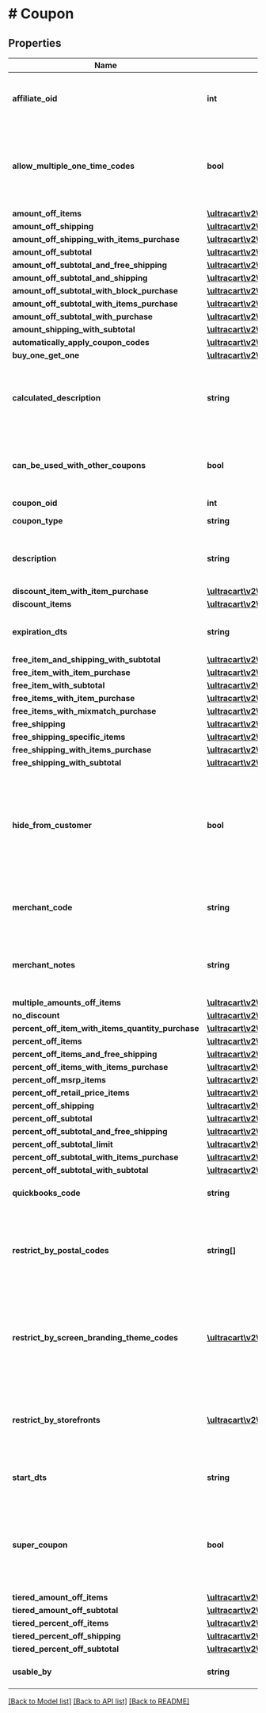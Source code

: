 # # Coupon

## Properties

Name | Type | Description | Notes
------------ | ------------- | ------------- | -------------
**affiliate_oid** | **int** | Associates an order with an affiliate when this value is set. | [optional]
**allow_multiple_one_time_codes** | **bool** | True if multiple one time codes for this coupon can be used on a cart at the same time. | [optional]
**amount_off_items** | [**\ultracart\v2\models\CouponAmountOffItems**](CouponAmountOffItems.md) |  | [optional]
**amount_off_shipping** | [**\ultracart\v2\models\CouponAmountOffShipping**](CouponAmountOffShipping.md) |  | [optional]
**amount_off_shipping_with_items_purchase** | [**\ultracart\v2\models\CouponAmountOffShippingWithItemsPurchase**](CouponAmountOffShippingWithItemsPurchase.md) |  | [optional]
**amount_off_subtotal** | [**\ultracart\v2\models\CouponAmountOffSubtotal**](CouponAmountOffSubtotal.md) |  | [optional]
**amount_off_subtotal_and_free_shipping** | [**\ultracart\v2\models\CouponAmountOffSubtotalFreeShippingWithPurchase**](CouponAmountOffSubtotalFreeShippingWithPurchase.md) |  | [optional]
**amount_off_subtotal_and_shipping** | [**\ultracart\v2\models\CouponAmountOffSubtotalAndShipping**](CouponAmountOffSubtotalAndShipping.md) |  | [optional]
**amount_off_subtotal_with_block_purchase** | [**\ultracart\v2\models\CouponAmountOffSubtotalWithBlockPurchase**](CouponAmountOffSubtotalWithBlockPurchase.md) |  | [optional]
**amount_off_subtotal_with_items_purchase** | [**\ultracart\v2\models\CouponAmountOffSubtotalWithItemsPurchase**](CouponAmountOffSubtotalWithItemsPurchase.md) |  | [optional]
**amount_off_subtotal_with_purchase** | [**\ultracart\v2\models\CouponAmountOffSubtotalWithPurchase**](CouponAmountOffSubtotalWithPurchase.md) |  | [optional]
**amount_shipping_with_subtotal** | [**\ultracart\v2\models\CouponAmountShippingWithSubtotal**](CouponAmountShippingWithSubtotal.md) |  | [optional]
**automatically_apply_coupon_codes** | [**\ultracart\v2\models\CouponAutomaticallyApplyCouponCodes**](CouponAutomaticallyApplyCouponCodes.md) |  | [optional]
**buy_one_get_one** | [**\ultracart\v2\models\CouponBuyOneGetOneLimit**](CouponBuyOneGetOneLimit.md) |  | [optional]
**calculated_description** | **string** | Calculated description displayed to the customer if no description is specified. | [optional]
**can_be_used_with_other_coupons** | **bool** | True if this coupon can be used with other coupons in a single order. | [optional]
**coupon_oid** | **int** | Coupon oid. | [optional]
**coupon_type** | **string** | Coupon type. | [optional]
**description** | **string** | Description of the coupon up to 50 characters. | [optional]
**discount_item_with_item_purchase** | [**\ultracart\v2\models\CouponDiscountItemWithItemPurchase**](CouponDiscountItemWithItemPurchase.md) |  | [optional]
**discount_items** | [**\ultracart\v2\models\CouponDiscountItems**](CouponDiscountItems.md) |  | [optional]
**expiration_dts** | **string** | Date/time when coupon expires | [optional]
**free_item_and_shipping_with_subtotal** | [**\ultracart\v2\models\CouponFreeItemAndShippingWithSubtotal**](CouponFreeItemAndShippingWithSubtotal.md) |  | [optional]
**free_item_with_item_purchase** | [**\ultracart\v2\models\CouponFreeItemWithItemPurchase**](CouponFreeItemWithItemPurchase.md) |  | [optional]
**free_item_with_subtotal** | [**\ultracart\v2\models\CouponFreeItemWithSubtotal**](CouponFreeItemWithSubtotal.md) |  | [optional]
**free_items_with_item_purchase** | [**\ultracart\v2\models\CouponFreeItemsWithItemPurchase**](CouponFreeItemsWithItemPurchase.md) |  | [optional]
**free_items_with_mixmatch_purchase** | [**\ultracart\v2\models\CouponFreeItemsWithMixMatchPurchase**](CouponFreeItemsWithMixMatchPurchase.md) |  | [optional]
**free_shipping** | [**\ultracart\v2\models\CouponFreeShipping**](CouponFreeShipping.md) |  | [optional]
**free_shipping_specific_items** | [**\ultracart\v2\models\CouponFreeShippingSpecificItems**](CouponFreeShippingSpecificItems.md) |  | [optional]
**free_shipping_with_items_purchase** | [**\ultracart\v2\models\CouponFreeShippingWithItemsPurchase**](CouponFreeShippingWithItemsPurchase.md) |  | [optional]
**free_shipping_with_subtotal** | [**\ultracart\v2\models\CouponFreeShippingWithSubtotal**](CouponFreeShippingWithSubtotal.md) |  | [optional]
**hide_from_customer** | **bool** | Hide coupon from customer during checkout.  Often used when coupons are automatic discounting mechanisms. | [optional]
**merchant_code** | **string** | Merchant code of coupon up to 20 characters. | [optional]
**merchant_notes** | **string** | Internal notes about this coupon.  These are not visible to customer. | [optional]
**multiple_amounts_off_items** | [**\ultracart\v2\models\CouponMultipleAmountsOffItems**](CouponMultipleAmountsOffItems.md) |  | [optional]
**no_discount** | [**\ultracart\v2\models\CouponNoDiscount**](CouponNoDiscount.md) |  | [optional]
**percent_off_item_with_items_quantity_purchase** | [**\ultracart\v2\models\CouponPercentOffItemWithItemsQuantityPurchase**](CouponPercentOffItemWithItemsQuantityPurchase.md) |  | [optional]
**percent_off_items** | [**\ultracart\v2\models\CouponPercentOffItems**](CouponPercentOffItems.md) |  | [optional]
**percent_off_items_and_free_shipping** | [**\ultracart\v2\models\CouponPercentOffItemsAndFreeShipping**](CouponPercentOffItemsAndFreeShipping.md) |  | [optional]
**percent_off_items_with_items_purchase** | [**\ultracart\v2\models\CouponPercentOffItemsWithItemsPurchase**](CouponPercentOffItemsWithItemsPurchase.md) |  | [optional]
**percent_off_msrp_items** | [**\ultracart\v2\models\CouponPercentOffMsrpItems**](CouponPercentOffMsrpItems.md) |  | [optional]
**percent_off_retail_price_items** | [**\ultracart\v2\models\CouponPercentOffRetailPriceItems**](CouponPercentOffRetailPriceItems.md) |  | [optional]
**percent_off_shipping** | [**\ultracart\v2\models\CouponPercentOffShipping**](CouponPercentOffShipping.md) |  | [optional]
**percent_off_subtotal** | [**\ultracart\v2\models\CouponPercentOffSubtotal**](CouponPercentOffSubtotal.md) |  | [optional]
**percent_off_subtotal_and_free_shipping** | [**\ultracart\v2\models\CouponPercentOffSubtotalAndFreeShipping**](CouponPercentOffSubtotalAndFreeShipping.md) |  | [optional]
**percent_off_subtotal_limit** | [**\ultracart\v2\models\CouponPercentOffSubtotalLimit**](CouponPercentOffSubtotalLimit.md) |  | [optional]
**percent_off_subtotal_with_items_purchase** | [**\ultracart\v2\models\CouponPercentOffSubtotalWithItemsPurchase**](CouponPercentOffSubtotalWithItemsPurchase.md) |  | [optional]
**percent_off_subtotal_with_subtotal** | [**\ultracart\v2\models\CouponPercentOffSubtotalWithSubtotal**](CouponPercentOffSubtotalWithSubtotal.md) |  | [optional]
**quickbooks_code** | **string** | Quickbooks accounting code. | [optional]
**restrict_by_postal_codes** | **string[]** | Optional list of postal codes which restrict a coupon to within these postal codes. | [optional]
**restrict_by_screen_branding_theme_codes** | [**\ultracart\v2\models\CouponRestriction[]**](CouponRestriction.md) | Optional list of legacy screen branding theme codes to limit coupon use to only those themes. | [optional]
**restrict_by_storefronts** | [**\ultracart\v2\models\CouponRestriction[]**](CouponRestriction.md) | Optional list of storefronts to limit coupon use to only those storefronts. | [optional]
**start_dts** | **string** | Date/time when coupon is valid | [optional]
**super_coupon** | **bool** | If true, this coupon can be used with ANY other coupon regardless of the other coupons configuration | [optional]
**tiered_amount_off_items** | [**\ultracart\v2\models\CouponTieredAmountOffItems**](CouponTieredAmountOffItems.md) |  | [optional]
**tiered_amount_off_subtotal** | [**\ultracart\v2\models\CouponTieredAmountOffSubtotal**](CouponTieredAmountOffSubtotal.md) |  | [optional]
**tiered_percent_off_items** | [**\ultracart\v2\models\CouponTieredPercentOffItems**](CouponTieredPercentOffItems.md) |  | [optional]
**tiered_percent_off_shipping** | [**\ultracart\v2\models\CouponTieredPercentOffShipping**](CouponTieredPercentOffShipping.md) |  | [optional]
**tiered_percent_off_subtotal** | [**\ultracart\v2\models\CouponTieredPercentOffSubtotal**](CouponTieredPercentOffSubtotal.md) |  | [optional]
**usable_by** | **string** | Who may use this coupon. | [optional]

[[Back to Model list]](../../README.md#models) [[Back to API list]](../../README.md#endpoints) [[Back to README]](../../README.md)
